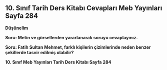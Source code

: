 ## 10. Sınıf Tarih Ders Kitabı Cevapları Meb Yayınları Sayfa 284

**Düşünelim**

**Soru: Metin ve görsellerden yararlanarak soruyu cevaplayınız.**

**Soru: Fatih Sultan Mehmet, farklı kişilerin çizimlerinde neden benzer şekillerde tasvir edilmiş olabilir?**

**10. Sınıf Meb Yayınları Tarih Ders Kitabı Sayfa 284**